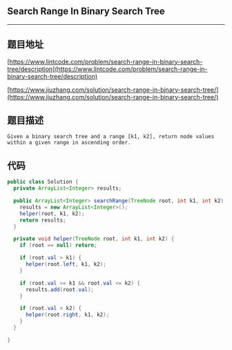 ## Search Range In Binary Search Tree

----
## 题目地址

[https://www.lintcode.com/problem/search-range-in-binary-search-tree/description](https://www.lintcode.com/problem/search-range-in-binary-search-tree/description)

[https://www.jiuzhang.com/solution/search-range-in-binary-search-tree/](https://www.jiuzhang.com/solution/search-range-in-binary-search-tree/)

## 题目描述

```text
Given a binary search tree and a range [k1, k2], return node values within a given range in ascending order.
```

## 代码

```java
public class Solution {
  private ArrayList<Integer> results;

  public ArrayList<Integer> searchRange(TreeNode root, int k1, int k2) {
    results = new ArrayList<Integer>();
    helper(root, k1, k2);
    return results;
  }

  private void helper(TreeNode root, int k1, int k2) {
    if (root == null) return;

    if (root.val > k1) {
      helper(root.left, k1, k2);
    }

    if (root.val >= k1 && root.val <= k2) {
      results.add(root.val);
    }

    if (root.val < k2) {
      helper(root.right, k1, k2);
    }
  }

}
```

